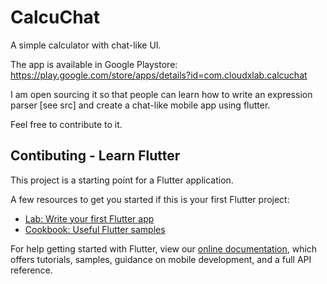 # CalcuChat

A simple calculator with chat-like UI.

The app is available in Google Playstore: https://play.google.com/store/apps/details?id=com.cloudxlab.calcuchat

I am open sourcing it so that people can learn how to write an expression parser [see src] and create a chat-like mobile app using flutter.

Feel free to contribute to it.

## Contibuting - Learn Flutter

This project is a starting point for a Flutter application.

A few resources to get you started if this is your first Flutter project:

- [Lab: Write your first Flutter app](https://flutter.dev/docs/get-started/codelab)
- [Cookbook: Useful Flutter samples](https://flutter.dev/docs/cookbook)

For help getting started with Flutter, view our
[online documentation](https://flutter.dev/docs), which offers tutorials,
samples, guidance on mobile development, and a full API reference.
